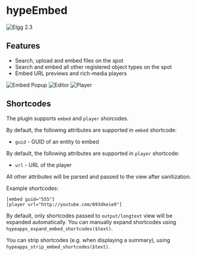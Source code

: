 hypeEmbed
=========
![Elgg 2.3](https://img.shields.io/badge/Elgg-2.3.x-orange.svg?style=flat-square)

## Features

* Search, upload and embed files on the spot
* Search and embed all other registered object types on the spot
* Embed URL previews and rich-media players

![Embed Popup](https://raw.github.com/hypeJunction/hypeEmbed/master/screenshots/embed.png "Embed Popup")
![Editor](https://raw.github.com/hypeJunction/hypeEmbed/master/screenshots/editor.png "Editor")
![Player](https://raw.github.com/hypeJunction/hypeEmbed/master/screenshots/player.png "Player")

## Shortcodes

The plugin supports `embed` and `player` shorcodes.

By default, the following attributes are supported in `embed` shortcode:

 * `guid` - GUID of an entity to embed

By default, the following attributes are supported in `player` shortcode:

 * `url` - URL of the player

All other attributes will be parsed and passed to the view after sanitization.

Example shortcodes:

```
[embed guid="555"]
[player url="http://youtube.com/893dkeie9"]
```

By default, only shortcodes passed to `output/longtext` view will be expanded automatically.
You can manually expand shortcodes using `hypeapps_expand_embed_shortcodes($text)`.

You can strip shortcodes (e.g. when displaying a summary), using `hypeapps_strip_embed_shortcodes($text)`.